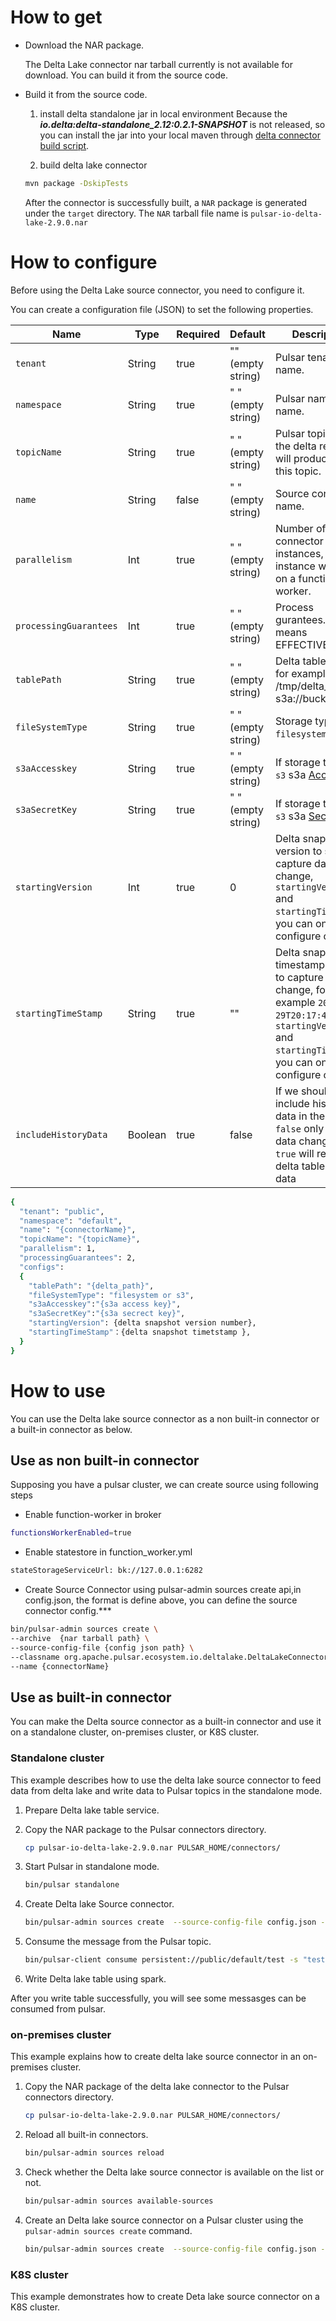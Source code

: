 # How to get 
- Download the NAR package.
   
  The Delta Lake connector nar tarball currently is not available for download. You can build it from the source code.
  
- Build it from the source code. 
  1. install delta standalone jar in local environment
Because the ***io.delta:delta-standalone_2.12:0.2.1-SNAPSHOT*** is not released, so you can install the jar into your local
maven through [delta connector build script](https://github.com/delta-io/connectors/blob/6b468dabcbea5e24a8f81887d2f6e855b2b63ed5/build.sbt#L376).
  
  2. build delta lake connector
    ```bash
    mvn package -DskipTests
    ```

    After the connector is successfully built, a `NAR` package is generated under the `target` directory. 
    The `NAR` tarball file name is `pulsar-io-delta-lake-2.9.0.nar` 

# How to configure
Before using the Delta Lake source connector, you need to configure it.

You can create a configuration file (JSON) to set the following properties.

| Name | Type|Required | Default | Description
|------|----------|----------|---------|-------------|
| `tenant` |String| true | "" (empty string) | Pulsar tenant name. |
| `namespace` | String| true | " " (empty string) | Pulsar namespace name. |
| `topicName` | String|true | " " (empty string) | Pulsar topic name, the delta record will produce into this topic. |
| `name` | String|false | " " (empty string) | Source connector name. |
| `parallelism` | Int|true | " " (empty string) | Number of source connector instances, each instance will run on a function worker. |
| `processingGuarantees` | Int|true | " " (empty string) | Process gurantees. 2 means EFFECTIVE_ONCE |
| `tablePath` | String|true | " " (empty string) | Delta table path for example: /tmp/delta_test or s3a://bucketname/ |
| `fileSystemType` | String|true | " " (empty string) | Storage type, `filesystem` or `s3` |
| `s3aAccesskey` | String|true | " " (empty string) | If storage type is `s3` s3a [Accesskey](https://aws.amazon.com/cn/console/) |
| `s3aSecretKey` | String|true | " " (empty string) | If storage type is `s3` s3a [SecretKey](https://aws.amazon.com/cn/console/) |
| `startingVersion` | Int|true | 0 | Delta snapshot version to start to capture data change, `startingVersion` and `startingTimeStamp`, you can only configure one |
| `startingTimeStamp` | String|true | "" | Delta snapshot timestamp to start to capture data change, for example `2021-09-29T20:17:46.384Z`, `startingVersion` and `startingTimeStamp`, you can only configure one  |
| `includeHistoryData` | Boolean |true | false | If we should include history data in the table, if `false` only capture data changes, if `true` will read all delta table history data|


```bash
{
  "tenant": "public",
  "namespace": "default",
  "name": "{connectorName}",
  "topicName": "{topicName}",
  "parallelism": 1,
  "processingGuarantees": 2,
  "configs":
  {
    "tablePath": "{delta_path}",
    "fileSystemType": "filesystem or s3",
    "s3aAccesskey":"{s3a access key}",
    "s3aSecretKey":"{s3a secrect key}",
    "startingVersion": {delta snapshot version number},
    "startingTimeStamp"：{delta snapshot timetstamp },
  }
}
```

# How to use
You can use the Delta lake source connector as a non built-in connector or a built-in connector as below. 

## Use as non built-in connector 
Supposing you have a pulsar cluster, we can create source using following steps 

* Enable function-worker in broker
```bash
functionsWorkerEnabled=true
```
* Enable statestore in function_worker.yml
```bash
stateStorageServiceUrl: bk://127.0.0.1:6282
```
* Create Source Connector using pulsar-admin sources create api,in config.json, 
the format is define above, you can define the source connector config.***

```bash
bin/pulsar-admin sources create \
--archive  {nar tarball path} \
--source-config-file {config json path} \
--classname org.apache.pulsar.ecosystem.io.deltalake.DeltaLakeConnectorSource \
--name {connectorName}
```

## Use as built-in connector
You can make the Delta source connector as a built-in connector and use it on a standalone cluster, on-premises cluster, or K8S cluster.

### Standalone cluster

This example describes how to use the delta lake source connector to feed data from delta lake and write data to Pulsar topics in the standalone mode.
1. Prepare Delta lake table service.

2. Copy the NAR package to the Pulsar connectors directory.
    ```bash
    cp pulsar-io-delta-lake-2.9.0.nar PULSAR_HOME/connectors/
    ```
3. Start Pulsar in standalone mode.

    ```bash
    bin/pulsar standalone
    ```
4. Create Delta lake Source connector.
    ```bash
    bin/pulsar-admin sources create  --source-config-file config.json --source-type deltalake
    ```
5. Consume the message from the Pulsar topic.
   
    ```bash
    bin/pulsar-client consume persistent://public/default/test -s "test-subs" -n 0
    ```

6. Write Delta lake table using spark.

 After you write table successfully, you will see some messasges can be consumed from pulsar.


### on-premises cluster
This example explains how to create delta lake source connector in an on-premises cluster.
1. Copy the NAR package of the delta lake connector to the Pulsar connectors directory.
     ```bash
     cp pulsar-io-delta-lake-2.9.0.nar PULSAR_HOME/connectors/
     ```
2. Reload all built-in connectors.
    ```bash
    bin/pulsar-admin sources reload
    ```
3. Check whether the Delta lake source connector is available on the list or not.
   ```bash
   bin/pulsar-admin sources available-sources
   ```
4. Create an Delta lake source connector on a Pulsar cluster using the `pulsar-admin sources create` command.
  
    ```bash
    bin/pulsar-admin sources create  --source-config-file config.json --source-type deltalake
    ```                      


### K8S cluster
This example demonstrates how to create Deta lake source connector on a K8S cluster.


